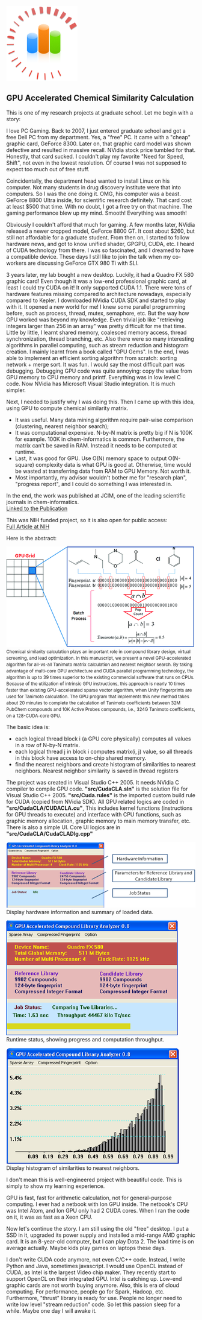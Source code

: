 <img src="images/image001.png">
<h2> GPU Accelerated Chemical Similarity Calculation </h2>

This is one of my research projects at graduate school. Let me begin with a story: <p>

I love PC Gaming. Back to 2007, I just entered graduate school and got a free Dell PC from my department. Yes, a "free" PC. It came with a "cheap" graphic card, GeForce 8300. Later on, that graphic card model was shown defective and resulted in massive recall. NVidia stock price tumbled for that. Honestly, that card sucked. I couldn't play my favorite "Need for Speed, Shift", not even in the lowest resolution. Of course I was not supposed to expect too much out of free stuff.<p>

Coincidentally, the department head wanted to install Linux on his computer. Not many students in drug discovery institute were that into computers. So I was the one doing it. OMG, his computer was a beast. GeForce 8800 Ultra inside, for scientific research definitely. That card cost at least $500 that time. With no doubt, I got a free try on that machine. The gaming performance blew up my mind. Smooth! Everything was smooth! <p>

Obviously I couldn't afford that much for gaming. A few months later, NVidia released a newer cropped model, GeForce 8800 GT. It cost about $260, but still not affordable for a graduate student. From then on, I started to follow hardware news, and got to know unified shader, GPGPU, CUDA, etc. I heard of CUDA technology from there. I was so fascinated, and I dreamed to have a compatible device. These days I still like to join the talk when my co-workers are discussing GeForce GTX 980 Ti with SLI.<p>

3 years later, my lab bought a new desktop. Luckily, it had a Quadro FX 580 graphic card! Even though it was a low-end professional graphic card, at least I could try CUDA on it! It only supported CUDA 1.1. There were tons of hardware features missing compared to architecture nowadays, especially compared to Kepler. I downloaded NVidia CUDA SDK and started to play with it. It opened a new world for me! I knew some parallel programming before, such as process, thread, mutex, semaphore, etc. But the way how GPU worked was beyond my knowledge. Even trivial job like "retrieving integers larger than 256 in an array" was pretty difficult for me that time. Little by little, I learnt shared memory, coalesced memory access, thread synchronization, thread branching, etc. Also there were so many interesting algorithms in parallel computing, such as stream reduction and histogram creation. I mainly learnt from a book called "GPU Gems". In the end, I was able to implement an efficient sorting algorithm from scratch: sorting network + merge sort. It was fun. I would say the most difficult part was debugging. Debugging GPU code was quite annoying: copy the value from GPU memory to CPU memory and printf. Everything was in low level C code. Now NVidia has Microsoft Visual Studio integration. It is much simpler.<p>
Next, I needed to justify why I was doing this. Then I came up with this idea, using GPU to compute chemical similarity matrix. <br>
 - It was useful. Many data mining algorithm require pair-wise comparison (clustering, nearest neighbor search); <br>
 - It was computational expensive. N-by-N matrix is pretty big if N is 100K for example. 100K in chem-informatics is common. Furthermore, the matrix can't be saved in RAM. Instead it needs to be computed at runtime.<br>
 - Last, it was good for GPU. Use O(N) memory space to output O(N-square) complexity data is what GPU is good at. Otherwise, time would be wasted at transferring data from RAM to GPU Memory. Not worth it. <br>
 - Most importantly, my advisor wouldn't bother me for "research plan", "progress report", and I could do something I was interested in. <br>

<p>
In the end, the work was published at JCIM, one of the leading scientific journals in chem-informatics.<br>
<a href = "http://pubs.acs.org/doi/citedby/10.1021/ci1004948"> Linked to the Publication </a> <p>
This was NIH funded project, so it is also open for public access: <br>
<a href = "http://www.ncbi.nlm.nih.gov/pmc/articles/PMC3445263/"> Full Article at NIH </a> <p>

Here is the abstract:<p>
<img src="images/theme.gif"><br>
<small>Chemical similarity calculation plays an important role in compound library design, virtual screening, and lead optimization. In this manuscript, we present a novel GPU-accelerated algorithm for all-vs-all Tanimoto matrix calculation and nearest neighbor search. By taking advantage of multi-core GPU architecture and CUDA parallel programming technology, the algorithm is up to 39 times superior to the existing commercial software that runs on CPUs. Because of the utilization of intrinsic GPU instructions, this approach is nearly 10 times faster than existing GPU-accelerated sparse vector algorithm, when Unity fingerprints are used for Tanimoto calculation. The GPU program that implements this new method takes about 20 minutes to complete the calculation of Tanimoto coefficients between 32M PubChem compounds and 10K Active Probes compounds, i.e., 324G Tanimoto coefficients, on a 128-CUDA-core GPU.</small><p>

The basic idea is:<br>
 - each logical thread block i (a GPU core physically) computes all values in a row of N-by-N matrix. <br>
 - each logical thread j in block i computes matrix(i, j) value, so all threads in this block have access to on-chip shared memory. <br>
 - find the nearest neighbors and create histogram of similarities to nearest neighbors. Nearest neighbor similarity is saved in thread registers <p>

The project was created in Visual Studio C++ 2005. It needs NVidia C compiler to compile GPU code. <strong>"src/CudaCLA.sln"</strong> is the solution file for Visual Studio C++ 2005. <strong>"src/Cuda.rules"</strong> is the imported custom build rule for CUDA (copied from NVidia SDK). All GPU related logics are coded in <strong>"src/CudaCLA/CUDACLA.cu"</strong>, This includes kernel functions (instructions for GPU threads to execute) and interface with CPU functions, such as graphic memory allocation, graphic memory to main memory transfer, etc. There is also a simple UI. Core UI logics are in <strong>"src/CudaCLA/CudaCLADlg.cpp"</strong><p>
<img src="images/image009.png"><br>
Display hardware information and summary of loaded data. <p>
<img src="images/image007.png"><br>
Runtime status, showing progress and computation throughput. <p>
<img src="images/image008.png"><br>
Display histogram of similarities to nearest neighbors.<p>

I don't mean this is well-engineered project with beautiful code. This is simply to show my learning experience. <p>

GPU is fast, fast for arithmetic calculation, not for general-purpose computing. I ever had a netbook with Ion GPU inside. The netbook's CPU was Intel Atom, and Ion GPU only had 2 CUDA cores. When I ran the code on it, it was as fast as a Xeon CPU. <p>

Now let's continue the story. I am still using the old "free" desktop. I put a SSD in it, upgraded its power supply and installed a mid-range AMD graphic card. It is an 8-year-old computer, but I can play Dota 2. The load time is on average actually. Maybe kids play games on laptops these days. <p>

I don't write CUDA code anymore, not even C/C++ code. Instead, I write Python and Java, sometimes javascript. I would use OpenCL instead of CUDA, as Intel is the largest Video chip maker. They recently start to support OpenCL on their integrated GPU. Intel is catching up. Low-end graphic cards are not worth buying anymore. Also, this is era of cloud computing. For performance, people go for Spark, Hadoop, etc. Furthermore, "thrust" library is ready for use. People no longer need to write low level "stream reduction" code. So let this passion sleep for a while. Maybe one day I will awake it.


